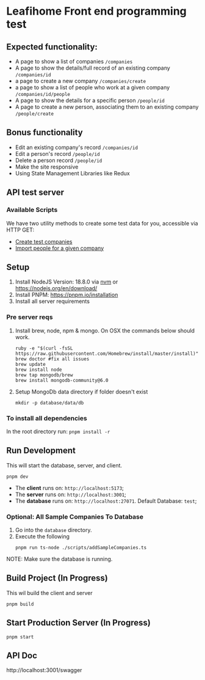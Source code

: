 # Leafihome Front end programming test

## Expected functionality:

- A page to show a list of companies `/companies`
- A page to show the details/full record of an existing company `/companies/id`
- a page to create a new company `/companies/create`
- a page to show a list of people who work at a given company `/companies/id/people`
- A page to show the details for a specific person `/people/id`
- A page to create a new person, associating them to an existing company `/people/create`

## Bonus functionality

- Edit an existing company's record `/companies/id`
- Edit a person's record `/people/id`
- Delete a person record `/people/id`
- Make the site responsive
- Using State Management Libraries like Redux

## API test server

### Available Scripts

We have two utility methods to create some test data for you, accessible via HTTP GET:

- [Create test companies](http://localhost:3001/swagger/index.html#!/Companies/get_importCompanies)
- [Import people for a given company](http://localhost:3001/swagger/#!/People/get_importPeopleForCompany_companyId)

## Setup

1. Install NodeJS Version: 18.8.0 via [nvm](https://github.com/nvm-sh/nvm) or https://nodejs.org/en/download/
1. Install PNPM: https://pnpm.io/installation
1. Install all server requirements

### Pre server reqs

1. Install brew, node, npm & mongo. On OSX the commands below should work.

   ```
   ruby -e "$(curl -fsSL https://raw.githubusercontent.com/Homebrew/install/master/install)"
   brew doctor #fix all issues
   brew update
   brew install node
   brew tap mongodb/brew
   brew install mongodb-community@6.0
   ```

2. Setup MongoDb data directory if folder doesn't exist
   ```
   mkdir -p database/data/db
   ```

### To install all dependencies

In the root directory run: `pnpm install -r`

## Run Development

This will start the database, server, and client.

`pnpm dev`

- The **client** runs on: `http://localhost:5173`;
- The **server** runs on: `http://localhost:3001`;
- The **database** runs on: `http://localhost:27071`. Default Database: `test`;

### Optional: All Sample Companies To Database

1. Go into the `database` directory.
1. Execute the following
   ```
   pnpm run ts-node ./scripts/addSampleCompanies.ts
   ```

NOTE: Make sure the database is running.

## Build Project (In Progress)

This wil build the client and server

`pnpm build`

## Start Production Server (In Progress)

`pnpm start`

## API Doc

http://localhost:3001/swagger
